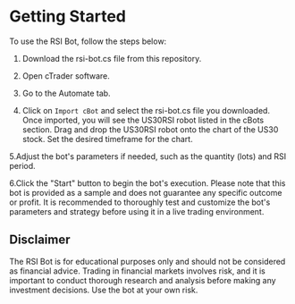 # Getting Started

To use the RSI Bot, follow the steps below:

1. Download the rsi-bot.cs file from this repository.

2. Open cTrader software.

3. Go to the Automate tab.

4. Click on `Import cBot` and select the rsi-bot.cs file you downloaded.
Once imported, you will see the US30RSI robot listed in the cBots section.
Drag and drop the US30RSI robot onto the chart of the US30 stock.
Set the desired timeframe for the chart.

5.Adjust the bot's parameters if needed, such as the quantity (lots) and RSI period.

6.Click the "Start" button to begin the bot's execution.
Please note that this bot is provided as a sample and does not guarantee any specific outcome or profit. It is recommended to thoroughly test and customize the bot's parameters and strategy before using it in a live trading environment.

## Disclaimer
The RSI Bot is for educational purposes only and should not be considered as financial advice. Trading in financial markets involves risk, and it is important to conduct thorough research and analysis before making any investment decisions. Use the bot at your own risk.